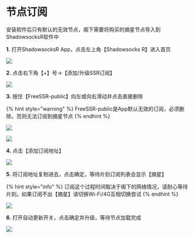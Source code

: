 # 节点订阅

安装软件后只有默认的无效节点，阁下需要将购买的摘星节点导入到ShadowsocksR软件中

**1.** 打开ShadowsocksR App，点击左上角【Shadowsocks R】进入首页

![](../../../.gitbook/assets/image%20%2856%29.png)

**2.** 点击右下角【+】号→【添加/升级SSR订阅】

![](../../../.gitbook/assets/image%20%2828%29.png)

**3.** 按住【FreeSSR-public】向左或向右滑动并点击直接删除

{% hint style="warning" %}
FreeSSR-public是App默认无效的订阅，必须删除。否则无法订阅到摘星节点
{% endhint %}

![](../../../.gitbook/assets/image%20%2815%29.png)

![](../../../.gitbook/assets/image%20%2816%29.png)

**4.** 点击【添加订阅地址】

![](../../../.gitbook/assets/image%20%2851%29.png)

**5.** 将订阅地址复制进去，点击确定，等待片刻订阅列表会显示【摘星】

{% hint style="info" %}
订阅这个过程时间取决于阁下的网络情况，请耐心等待片刻。如果订阅不出【摘星】请切换Wi-Fi/4G互相切换尝试
{% endhint %}

![](../../../.gitbook/assets/image%20%284%29.png)

**6.** 打开自动更新开关，点击确定并升级，等待节点加载完成

![](../../../.gitbook/assets/image%20%2823%29.png)

